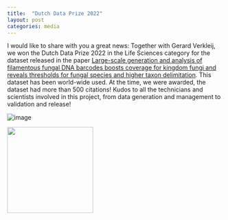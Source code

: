 ```yaml
---
title:  "Dutch Data Prize 2022"
layout: post
categories: media
---
```


I would like to share with you a great news: Together with Gerard Verkleij, we won the Dutch Data Prize 2022 in the Life Sciences category for the dataset released in the paper [Large-scale generation and analysis of filamentous fungal DNA barcodes boosts coverage for kingdom fungi and reveals thresholds for fungal species and higher taxon delimitation](https://www.ingentaconnect.com/content/wfbi/sim/2019/00000092/00000001/art00004). This dataset has been world-wide used. At the time, we were awarded, the dataset had more than 500 citations! Kudos to all the technicians and scientists involved in this project, from data generation and management to validation and release!

![image](https://github.com/user-attachments/assets/7a12d480-323d-4966-94e0-b535241bf2c5)


<img src="https://vuthuyduong.github.io/photos/DutchDataPrize_DV.jpg" height="200" />


